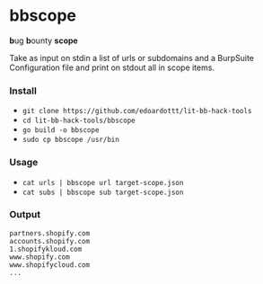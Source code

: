 # bbscope

**b**ug **b**ounty **scope**

Take as input on stdin a list of urls or subdomains and a BurpSuite Configuration file and print on stdout all in scope items.

### Install

- `git clone https://github.com/edoardottt/lit-bb-hack-tools`
- `cd lit-bb-hack-tools/bbscope`
- `go build -o bbscope`
- `sudo cp bbscope /usr/bin`

### Usage

- `cat urls | bbscope url target-scope.json`
- `cat subs | bbscope sub target-scope.json`

### Output

```
partners.shopify.com
accounts.shopify.com
1.shopifykloud.com
www.shopify.com
www.shopifycloud.com
...
```
